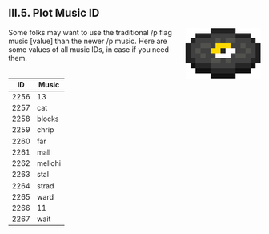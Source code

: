 <h2>III.5. Plot Music ID</h2>

<img src="../../img/Music_Discs.gif" align="right" style="display:inline-block">

Some folks may want to use the traditional /p flag music [value] than the newer /p music. Here are some values of all music IDs, in case if you need them.

| ID | Music |
| --- | --- |
| 2256 | 13
| 2257 | cat
| 2258 | blocks
| 2259 | chrip
| 2260 | far
| 2261 | mall
| 2262 | mellohi
| 2263 | stal
| 2264 | strad
| 2265 | ward
| 2266 | 11
| 2267 | wait
